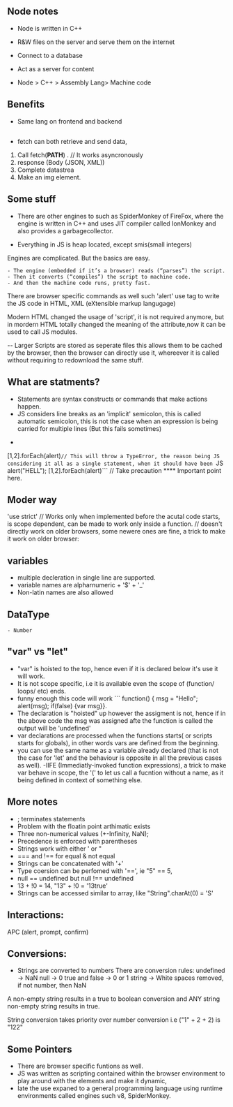 ## Node notes
- Node is written in C++
- R&W files on the server and serve them on the internet
- Connect to a database
- Act as a server for content

- Node > C++ > Assembly Lang> Machine code

## Benefits
- Same lang on frontend and backend


##
- fetch can both retrieve and send data, 
1. Call fetch(__PATH__) .  // It works asyncronously
2. response (Body (JSON, XML))
3. Complete datastrea
4. Make an img element.

## Some stuff
- There are other engines to such as SpiderMonkey of FireFox, where the engine is written in C++ and uses JIT compiler called IonMonkey and also provides a garbagecollector.

- Everything in JS is heap located, except smis(small integers)

Engines are complicated. But the basics are easy.

    - The engine (embedded if it’s a browser) reads (“parses”) the script.
    - Then it converts (“compiles”) the script to machine code.
    - And then the machine code runs, pretty fast.

There are browser specific commands as well such 'alert' 
use <script></script> tag to write the JS code in HTML, 
XML (eXtensible markup langugage)

Modern HTML changed the usage of 'script', it is not required anymore, but in mordern HTML totally changed the meaning of the attribute,now it can be used to call JS modules.

-- Larger Scripts are stored as seperate files this allows them to be cached by the browser, then the browser can directly use it,
whereever it is called without requiring to redownload the same stuff.

## What are statments?
- Statements are syntax constructs or commands that make actions happen.
- JS considers line breaks as an 'implicit' semicolon, this is called automatic semicolon, this is not the case when an expression is
being carried for multiple lines (But this fails sometimes) 
- ```JS alert("Hello") 
[1,2].forEach(alert)``` // This will throw a TypeError, the reason being JS considering it all as a single statement, when it should have been 
```JS alert("HELL"); [1,2].forEach(alert)``` // Take precaution **** Important point here.

## Moder way
'use strict' // Works only when implemented before the acutal code starts, is scope dependent, can be made to work only inside a function.
// doesn't directly work on older browsers, some newere ones are fine, a trick to make it work on older browser:

<!-- ```JS 
(function() {
    'use strict';
    //code
})(); ```  -->

## variables
- multiple decleration in single line are supported.
- variable names are alpharnumeric + '$' + '_'
- Non-latin names are also allowed


## DataType
    - Number 

## "var" vs "let"
-  "var" is hoisted to the top, hence even if it is declared below it's use it will work.
- It is not scope specific, i.e it is available even the scope of (function/ loops/ etc) ends.
- funny enough this code will work ``` function() { msg = "Hello"; alert(msg); if(false) {var msg}}.
- The declaration is "hoisted" up however the assigment is not, hence if in the above code the msg was assigned afte the function is 
called the output will be 'undefined'
- var declarations are processed when the functions starts( or scripts starts for globals),  in other words vars are defined from the 
beginning.
- you can use the same name as a variable already declared (that is not the case for 'let' and the behaviour is opposite in all the previous cases as well).
-IIFE (Immediatly-invoked function expressions), a trick to make var behave in scope, the '(' to let us call a fucntion without a name, 
as it being defined in context of something else.









## More notes
- ; terminates statements
- Problem with the floatin point arthimatic exists
- Three non-numerical values (+-Infinity, NaN);
- Precedence is enforced with parentheses
- Strings work with either ' or "
- === and !== for equal & not equal
- Strings can be concatenated with '+'
- Type coersion can be perfomed with '==', ie "5" == 5,
- null == undefined but null !== undefined
- 13 + !0 = 14, "13" + !0 = '13true'
- Strings can be accessed similar to array, like "String".charAt(0) = 'S'

## Interactions:
APC (alert, prompt, confirm)

## Conversions:
- Strings are converted to numbers
There are conversion rules:
undefined -> NaN
null -> 0
true and false -> 0 or 1
string -> White spaces removed, if not number, then NaN

A non-empty string results in a true to boolean conversion and ANY string non-empty string results in true.


String conversion takes priority over number conversion i.e ("1" + 2 + 2) is "122"

## Some Pointers
- There are browser specific funtions as well.
- JS was written as scripting contained within the browser environment to play around with the elements and make it dynamic,
- late the use expaned to a general programming language using runtime environments called engines such v8, SpiderMonkey.